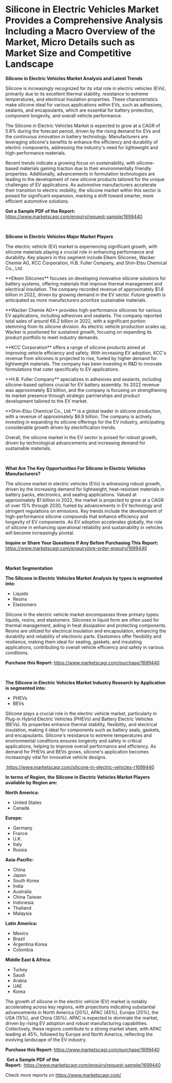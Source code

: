 <p><h1>Silicone in Electric Vehicles Market Provides a Comprehensive Analysis Including a Macro Overview of the Market, Micro Details such as Market Size and Competitive Landscape</h1></p><p><strong>Silicone in Electric Vehicles Market Analysis and Latest Trends</strong></p>
<p><p>Silicone is increasingly recognized for its vital role in electric vehicles (EVs), primarily due to its excellent thermal stability, resistance to extreme temperatures, and electrical insulation properties. These characteristics make silicone ideal for various applications within EVs, such as adhesives, sealants, and encapsulants, which are essential for battery protection, component longevity, and overall vehicle performance. </p><p>The Silicone in Electric Vehicles Market is expected to grow at a CAGR of 5.8% during the forecast period, driven by the rising demand for EVs and the continuous innovation in battery technology. Manufacturers are leveraging silicone's benefits to enhance the efficiency and durability of electric components, addressing the industry's need for lightweight and high-performance materials. </p><p>Recent trends indicate a growing focus on sustainability, with silicone-based materials gaining traction due to their environmentally friendly properties. Additionally, advancements in formulation technologies are leading to the development of new silicone products tailored for the unique challenges of EV applications. As automotive manufacturers accelerate their transition to electric mobility, the silicone market within this sector is poised for significant expansion, marking a shift toward smarter, more efficient automotive solutions.</p></p>
<p><strong>Get a Sample PDF of the Report:&nbsp;</strong> <a href="https://www.marketscagr.com/enquiry/request-sample/1699440?utm_campaign=2014&utm_medium=2&utm_source=Github&utm_content=ia&utm_term=30012025&utm_id=silicone-in-electric-vehicles">https://www.marketscagr.com/enquiry/request-sample/1699440</a></p>
<p>&nbsp;</p>
<p><strong>Silicone in Electric Vehicles Major Market Players</strong></p>
<p><p>The electric vehicle (EV) market is experiencing significant growth, with silicone materials playing a crucial role in enhancing performance and durability. Key players in this segment include Elkem Silicones, Wacker Chemie AG, KCC Corporation, H.B. Fuller Company, and Shin-Etsu Chemical Co., Ltd.</p><p>**Elkem Silicones** focuses on developing innovative silicone solutions for battery systems, offering materials that improve thermal management and electrical insulation. The company recorded revenue of approximately $1.6 billion in 2022, driven by growing demand in the EV sector. Future growth is anticipated as more manufacturers prioritize sustainable materials.</p><p>**Wacker Chemie AG** provides high-performance silicones for various EV applications, including adhesives and sealants. The company reported total sales of around €6.2 billion in 2022, with a significant portion stemming from its silicone division. As electric vehicle production scales up, Wacker is positioned for sustained growth, focusing on expanding its product portfolio to meet industry demands.</p><p>**KCC Corporation** offers a range of silicone products aimed at improving vehicle efficiency and safety. With increasing EV adoption, KCC's revenue from silicones is projected to rise, fueled by higher demand for lightweight materials. The company has been investing in R&D to innovate formulations that cater specifically to EV applications.</p><p>**H.B. Fuller Company** specializes in adhesives and sealants, including silicone-based options crucial for EV battery assembly. Its 2022 revenue was approximately $3 billion, and the company is focusing on strengthening its market presence through strategic partnerships and product development tailored to the EV market.</p><p>**Shin-Etsu Chemical Co., Ltd.** is a global leader in silicone production, with a revenue of approximately $6.9 billion. The company is actively investing in expanding its silicone offerings for the EV industry, anticipating considerable growth driven by electrification trends.</p><p>Overall, the silicone market in the EV sector is poised for robust growth, driven by technological advancements and increasing demand for sustainable materials.</p></p>
<p>&nbsp;</p>
<p><strong>What Are The Key Opportunities For Silicone in Electric Vehicles Manufacturers?</strong></p>
<p><p>The silicone market in electric vehicles (EVs) is witnessing robust growth, driven by the increasing demand for lightweight, heat-resistant materials in battery packs, electronics, and sealing applications. Valued at approximately $1 billion in 2022, the market is projected to grow at a CAGR of over 15% through 2030, fueled by advancements in EV technology and stringent regulations on emissions. Key trends include the development of high-performance silicone compounds that enhance efficiency and longevity of EV components. As EV adoption accelerates globally, the role of silicone in enhancing operational reliability and sustainability in vehicles will become increasingly pivotal.</p></p>
<p><strong>Inquire or Share Your Questions If Any Before Purchasing This Report:</strong> <a href="https://www.marketscagr.com/enquiry/pre-order-enquiry/1699440?utm_campaign=2014&utm_medium=2&utm_source=Github&utm_content=ia&utm_term=30012025&utm_id=silicone-in-electric-vehicles">https://www.marketscagr.com/enquiry/pre-order-enquiry/1699440</a></p>
<p>&nbsp;</p>
<p><strong>Market Segmentation</strong></p>
<p><strong>The Silicone in Electric Vehicles Market Analysis by types is segmented into:</strong></p>
<p><ul><li>Liquids</li><li>Resins</li><li>Elastomers</li></ul></p>
<p><p>Silicone in the electric vehicle market encompasses three primary types: liquids, resins, and elastomers. Silicones in liquid form are often used for thermal management, aiding in heat dissipation and protecting components. Resins are utilized for electrical insulation and encapsulation, enhancing the durability and reliability of electronic parts. Elastomers offer flexibility and resilience, making them ideal for sealing, gaskets, and insulating applications, contributing to overall vehicle efficiency and safety in various conditions.</p></p>
<p><strong>Purchase this Report:&nbsp;</strong><a href="https://www.marketscagr.com/purchase/1699440?utm_campaign=2014&utm_medium=2&utm_source=Github&utm_content=ia&utm_term=30012025&utm_id=silicone-in-electric-vehicles">https://www.marketscagr.com/purchase/1699440</a></p>
<p>&nbsp;</p>
<p><strong>The Silicone in Electric Vehicles Market Industry Research by Application is segmented into:</strong></p>
<p><ul><li>PHEVs</li><li>BEVs</li></ul></p>
<p><p>Silicone plays a crucial role in the electric vehicle market, particularly in Plug-in Hybrid Electric Vehicles (PHEVs) and Battery Electric Vehicles (BEVs). Its properties enhance thermal stability, flexibility, and electrical insulation, making it ideal for components such as battery seals, gaskets, and encapsulants. Silicone's resistance to extreme temperatures and environmental conditions ensures longevity and safety in critical applications, helping to improve overall performance and efficiency. As demand for PHEVs and BEVs grows, silicone's application becomes increasingly vital for innovative vehicle designs.</p></p>
<p><a href="https://www.marketscagr.com/silicone-in-electric-vehicles-r1699440?utm_campaign=2014&utm_medium=2&utm_source=Github&utm_content=ia&utm_term=30012025&utm_id=silicone-in-electric-vehicles">&nbsp;https://www.marketscagr.com/silicone-in-electric-vehicles-r1699440</a></p>
<p><strong>In terms of Region, the Silicone in Electric Vehicles Market Players available by Region are:</strong></p>
<p>
    <p> <strong> North America: </strong>
        <ul>
            <li>United States</li>
            <li>Canada</li>
        </ul>
        </p> 
    <p> <strong> Europe: </strong>
        <ul>
            <li>Germany</li>
            <li>France</li>
            <li>U.K.</li>
            <li>Italy</li>
            <li>Russia</li>
        </ul>
        </p> 
    <p> <strong> Asia-Pacific: </strong>
        <ul>
            <li>China</li>
            <li>Japan</li>
            <li>South Korea</li>
            <li>India</li>
            <li>Australia</li>
            <li>China Taiwan</li>
            <li>Indonesia</li>
            <li>Thailand</li>
            <li>Malaysia</li>
        </ul>
        </p> 
    <p> <strong> Latin America: </strong>
        <ul>
            <li>Mexico</li>
            <li>Brazil</li>
            <li>Argentina Korea</li>
            <li>Colombia</li>
        </ul>
        </p> 
    <p> <strong> Middle East & Africa: </strong>
        <ul>
            <li>Turkey</li>
            <li>Saudi</li>
            <li>Arabia</li>
            <li>UAE</li>
            <li>Korea</li>
        </ul>
    </p>
    </p>
<p><p>The growth of silicone in the electric vehicle (EV) market is notably accelerating across key regions, with projections indicating substantial advancements in North America (20%), APAC (45%), Europe (25%), the USA (15%), and China (30%). APAC is expected to dominate the market, driven by rising EV adoption and robust manufacturing capabilities. Collectively, these regions contribute to a strong market share, with APAC leading at 45%, followed by Europe and North America, reflecting the evolving landscape of the EV industry.</p></p>
<p><strong>Purchase this Report: </strong><a href="https://www.marketscagr.com/purchase/1699440?utm_campaign=2014&utm_medium=2&utm_source=Github&utm_content=ia&utm_term=30012025&utm_id=silicone-in-electric-vehicles">https://www.marketscagr.com/purchase/1699440</a></p>
<p>&nbsp;<strong>Get a Sample PDF of the Report:&nbsp;&nbsp;</strong><a href="https://www.marketscagr.com/enquiry/request-sample/1699440?utm_campaign=2014&utm_medium=2&utm_source=Github&utm_content=ia&utm_term=30012025&utm_id=silicone-in-electric-vehicles">https://www.marketscagr.com/enquiry/request-sample/1699440</a></p>
<p><strong></strong></p>
<p>Check more reports on <a href="https://www.marketscagr.com/?utm_campaign=2014&utm_medium=2&utm_source=Github&utm_content=ia&utm_term=30012025&utm_id=silicone-in-electric-vehicles">https://www.marketscagr.com/</a></p>